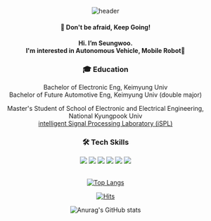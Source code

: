<!--
**sweunwave/sweunwave** is a ✨ _special_ ✨ repository because its `README.md` (this file) appears on your GitHub profile.

Here are some ideas to get you started:

- 🔭 I’m currently working on ...
- 🌱 I’m currently learning ...
- 👯 I’m looking to collaborate on ...
- 🤔 I’m looking for help with ...
- 💬 Ask me about ...
- 📫 How to reach me: ...
- 😄 Pronouns: ...
- ⚡ Fun fact: ...
-->
<div align="center">
 
![header](https://capsule-render.vercel.app/api?type=Rounded&color=8FBC8F&text=sweunwave's&animation=fadeIn)
  
####  🤔 Don't be afraid, Keep Going!
#### Hi. I’m Seungwoo. <br/> I'm interested in Autonomous Vehicle, Mobile Robot🤖

### 🎓 Education
Bachelor of Electronic Eng, Keimyung Univ <br/>
Bachelor of Future Automotive Eng, Keimyung Univ (double major)

Master's Student of School of Electronic and Electrical Engineering, National Kyungpook Univ  
[intelligent Signal Processing Laboratory (iSPL)](https://sites.google.com/view/wilco/)


</div>

<div align="center">

###  	:hammer_and_wrench: Tech Skills

  <img src="https://img.shields.io/badge/Python-3776AB?style=for-the-badge&logo=Python&logoColor=white">
  <img src="https://img.shields.io/badge/LabVIEW-FFDB00?style=for-the-badge&logo=LabVIEW&logoColor=black"/>
  <img src="https://img.shields.io/badge/C-A8B9CC?style=for-the-badge&logo=c&logoColor=black"/>
  <img src="https://img.shields.io/badge/C++-00599C?style=for-the-badge&logo=c%2B%2B&logoColor=white"/>
  <img src="https://img.shields.io/badge/ROS-22314E?style=for-the-badge&logo=ROS&logoColor=white"/>
  <img src="https://img.shields.io/badge/Ubuntu-E95420?style=for-the-badge&logo=ubuntu&logoColor=white"/>
 
 <br/>
 <br/>
 
[![Top Langs](https://github-readme-stats.vercel.app/api/top-langs/?username=sweunwave&layout=compact&hide_progress=true)](https://github.com/anuraghazra/github-readme-stats)
 
[![Hits](https://hits.seeyoufarm.com/api/count/incr/badge.svg?url=https%3A%2F%2Fgithub.com%2FSeungw0o&count_bg=%2379C83D&title_bg=%23555555&icon=&icon_color=%23E7E7E7&title=hits&edge_flat=false)](https://hits.seeyoufarm.com)
 
![Anurag's GitHub stats](https://github-readme-stats.vercel.app/api?username=sweunwave&show_icons=true&theme=chartreuse-dark)
 
</div>
